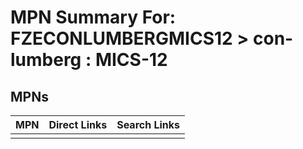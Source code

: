 



# MPN Summary For: FZECONLUMBERGMICS12 > con-lumberg : MICS-12

## MPNs
  

|MPN|Direct Links|Search Links|
| :--- | :--- | :--- |
||||
